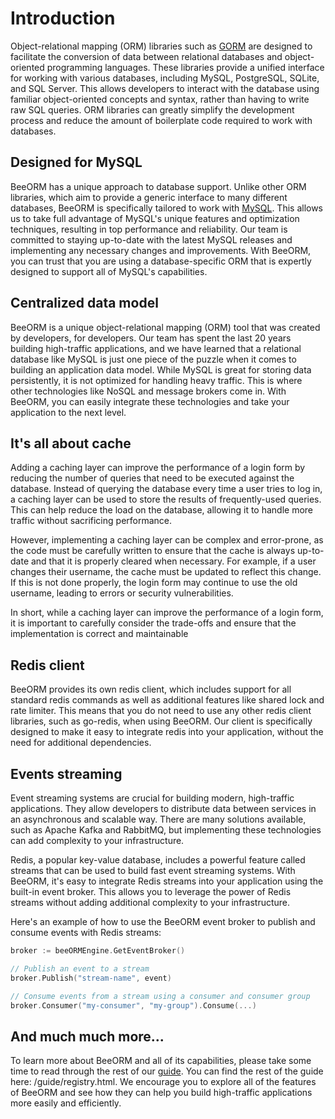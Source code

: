 # Introduction

Object-relational mapping (ORM) libraries such as [GORM](https://gorm.io/) are designed to 
facilitate the conversion of data between relational databases and object-oriented programming languages. 
These libraries provide a unified interface for working with various databases, including MySQL, PostgreSQL, SQLite, and SQL Server. 
This allows developers to interact with the database using familiar object-oriented concepts and syntax, rather than having to write raw SQL queries. 
ORM libraries can greatly simplify the development process and reduce the amount of boilerplate code required to work with databases.

## Designed for MySQL

BeeORM has a unique approach to database support. Unlike other ORM libraries, which aim to provide a generic interface to 
many different databases, BeeORM is specifically tailored to work with [MySQL](https://www.mysql.com/). 
This allows us to take full advantage of MySQL's unique features and optimization techniques, resulting in top performance and reliability. 
Our team is committed to staying up-to-date with the latest MySQL releases and implementing any necessary changes and improvements. 
With BeeORM, you can trust that you are using a database-specific ORM that is expertly designed to support all of MySQL's capabilities.

## Centralized data model

BeeORM is a unique object-relational mapping (ORM) tool that was created by developers, for developers. 
Our team has spent the last 20 years building high-traffic applications, and we have learned that a relational database like MySQL is just one piece of the puzzle when it comes to building an application data model. 
While MySQL is great for storing data persistently, it is not optimized for handling heavy traffic. This is where other technologies like NoSQL and message brokers come in. 
With BeeORM, you can easily integrate these technologies and take your application to the next level.



## It's all about cache

Adding a caching layer can improve the performance of a login form by reducing the number of queries that need to be executed against the database. Instead of querying the database every time a user tries to log in, a caching layer can be used to store the results of frequently-used queries. This can help reduce the load on the database, allowing it to handle more traffic without sacrificing performance.

However, implementing a caching layer can be complex and error-prone, as the code must be carefully written to ensure that the cache is always up-to-date and that it is properly cleared when necessary. For example, if a user changes their username, the cache must be updated to reflect this change. If this is not done properly, the login form may continue to use the old username, leading to errors or security vulnerabilities.

In short, while a caching layer can improve the performance of a login form, it is important to carefully consider the trade-offs and ensure that the implementation is correct and maintainable

## Redis client

BeeORM provides its own redis client, which includes support for all standard redis commands as well as additional features like shared lock and rate limiter. This means that you do not need to use any other redis client libraries, such as go-redis, when using BeeORM. Our client is specifically designed to make it easy to integrate redis into your application, without the need for additional dependencies.


## Events streaming

Event streaming systems are crucial for building modern, high-traffic applications. They allow developers to distribute data between services in an asynchronous and scalable way. There are many solutions available, such as Apache Kafka and RabbitMQ, but implementing these technologies can add complexity to your infrastructure.

Redis, a popular key-value database, includes a powerful feature called streams that can be used to build fast event streaming systems. With BeeORM, it's easy to integrate Redis streams into your application using the built-in event broker. This allows you to leverage the power of Redis streams without adding additional complexity to your infrastructure.

Here's an example of how to use the BeeORM event broker to publish and consume events with Redis streams:

```go
broker := beeORMEngine.GetEventBroker()

// Publish an event to a stream
broker.Publish("stream-name", event)

// Consume events from a stream using a consumer and consumer group
broker.Consumer("my-consumer", "my-group").Consume(...)
```

## And much much more...

To learn more about BeeORM and all of its capabilities, please take some time to read through the rest of our [guide](/guide/registry.html). 
You can find the rest of the guide here: /guide/registry.html. We encourage you to explore all of the features of BeeORM and see how they can help you build high-traffic applications more easily and efficiently.

